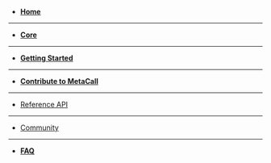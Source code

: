 - [**Home**](README.md)

---

- [**Core**](/docs/docs.md)

---

- [**Getting Started**](/docs/getting-started.md)

---

- [**Contribute to MetaCall**](/docs/contribute.md)

---

- <a href="api/html/index.html" title="Reference API">Reference API</a>

---

- [Community](/docs/community.md)

---

- [**FAQ**](/docs/faq.md)

<!-- ---

- [Changelog](changelog.md)
 -->
